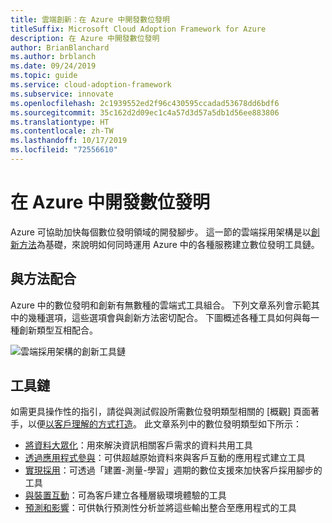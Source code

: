 ```yaml
---
title: 雲端創新：在 Azure 中開發數位發明
titleSuffix: Microsoft Cloud Adoption Framework for Azure
description: 在 Azure 中開發數位發明
author: BrianBlanchard
ms.author: brblanch
ms.date: 09/24/2019
ms.topic: guide
ms.service: cloud-adoption-framework
ms.subservice: innovate
ms.openlocfilehash: 2c1939552ed2f96c430595ccadad53678dd6bdf6
ms.sourcegitcommit: 35c162d2d09ec1c4a57d3d57a5db1d56ee883806
ms.translationtype: HT
ms.contentlocale: zh-TW
ms.lasthandoff: 10/17/2019
ms.locfileid: "72556610"
---
```

# <a name="developing-digital-inventions-in-azure"></a>在 Azure 中開發數位發明

Azure 可協助加快每個數位發明領域的開發腳步。 這一節的雲端採用架構是以[創新方法](../considerations/index.md)為基礎，來說明如何同時運用 Azure 中的各種服務建立數位發明工具鏈。

## <a name="alignment-to-the-methodology"></a>與方法配合

Azure 中的數位發明和創新有無數種的雲端式工具組合。 下列文章系列會示範其中的幾種選項，這些選項會與創新方法密切配合。 下圖概述各種工具如何與每一種創新類型互相配合。

![雲端採用架構的創新工具鏈](../../_images/innovate/innovate-toolchain.png)

## <a name="toolchain"></a>工具鏈

如需更具操作性的指引，請從與測試假設所需數位發明類型相關的 [概觀] 頁面著手，以便[以客戶理解的方式打造](../considerations/build.md)。 此文章系列中的數位發明類型如下所示：

- [將資料大眾化](./data.md)：用來解決資訊相關客戶需求的資料共用工具
- [透過應用程式參與](./apps.md)：可供超越原始資料來與客戶互動的應用程式建立工具
- [實現採用](./ci-cd.md)：可透過「建置-測量-學習」週期的數位支援來加快客戶採用腳步的工具
- [與裝置互動](./devices.md)：可為客戶建立各種層級環境體驗的工具
- [預測和影響](./predict.md)：可供執行預測性分析並將這些輸出整合至應用程式的工具
